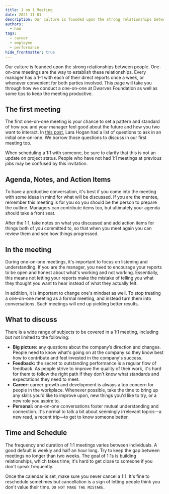 ```yaml
---
title: 1 on 1 Meeting
date: 2021-11-01
description: Our culture is founded upon the strong relationships between people. One-on-one meetings are the way to establish these relationships. Every manager has a 1-1 with each of their direct reports once a week, or whenever convenient for both parties involved. This page will take you through how we conduct a one-on-one at Dwarves Foundation as well as some tips to keep the meeting productive.
authors: 
  - han
tags: 
  - career
  - employee
  - performance
hide_frontmatter: true
---
```


Our culture is founded upon the strong relationships between people. One-on-one meetings are the way to establish these relationships. Every manager has a 1-1 with each of their direct reports once a week, or whenever convenient for both parties involved. This page will take you through how we conduct a one-on-one at Dwarves Foundation as well as some tips to keep the meeting productive.

## The first meeting
The first one-on-one meeting is your chance to set a pattern and standard of how you and your manager feel good about the future and how you two want to interact. In [this post](https://larahogan.me/blog/first-one-on-one-questions/), Lara Hogan had a list of questions to ask in an initial one-on-one. We borrow those questions to discuss in our first meeting too.

When scheduling a 1:1 with someone, be sure to clarify that this is not an update on project status. People who have not had 1:1 meetings at previous jobs may be confused by this invitation.

## Agenda, Notes, and Action Items
To have a productive conversation, it's best if you come into the meeting with some ideas in mind for what will be discussed. If you are the mentee, remember this meeting is for you so you should be the person to prepare the outline. Managers can contribute items too, but ultimately your agenda should take a front seat.

After the 1:1, take notes on what you discussed and add action items for things both of you committed to, so that when you meet again you can review them and see how things progressed.

## In the meeting
During one-on-one meetings, it's important to focus on listening and understanding. If you are the manager, you need to encourage your reports to be open and honest about what's working and not working. Essentially, this means not letting your reports make the mistake of telling you what they thought you want to hear instead of what they actually felt.

In addition, it is important to change one's mindset as well. To stop treating a one-on-one meeting as a formal meeting, and instead turn them into conversations. Such meetings will end up yielding better results.

## What to discuss
There is a wide range of subjects to be covered in a 1:1 meeting, including but not limited to the following:

- **Big picture:** any questions about the company’s direction and changes. People need to know what's going on at the company so they know best how to contribute and feel invested in the company's success.
- **Feedback:** the secret to outstanding performance is a regular flow of feedback. As people strive to improve the quality of their work, it's hard for them to follow the right path if they don't know what standards and expectations they need to meet.
- **Career:** career growth and development is always a top concern for people in the workplace. Whenever possible, take the time to bring up any skills you'd like to improve upon, new things you'd like to try, or a new role you aspire to.
- **Personal:** one-on-one conversations foster mutual understanding and connection. It's normal to talk a bit about seemingly irrelevant topics—a new read, a recent trip—to get to know someone better.

## Time and Schedule
The frequency and duration of 1:1 meetings varies between individuals. A good default is weekly and half an hour long. Try to keep the gap between meetings no longer than two weeks. The goal of 1:1s is building relationships, which takes time; it's hard to get close to someone if you don't speak frequently.

Once the calendar is set, make sure you never cancel a 1:1. It's fine to reschedule sometimes but cancellation is a sign of letting people think you don't value their time. `DO NOT MAKE THE MISTAKE`.
